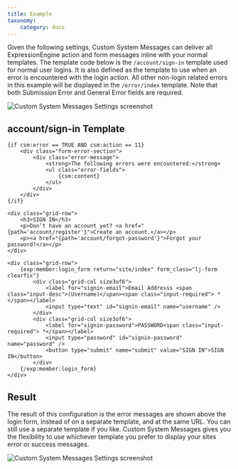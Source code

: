 ```yaml
---
title: Example
taxonomy:
    category: docs
---
```


Given the following settings, Custom System Messages can deliver all ExpressionEngine action and form messages inline with your normal templates. The template code below is the ``/account/sign-in`` template used for normal user logins. It is also defined as the template to use when an error is encountered with the login action. All other non-login related errors in this example will be displayed in the ``/error/index`` template. Note that both Submission Error and General Error fields are required.

<p><img src="http://boldminded.com/assets/images/uploads/csm-settings-example.png" alt="Custom System Messages Settings screenshot" /></p>

## account/sign-in Template

```
{if csm:error == TRUE AND csm:action == 11}
    <div class="form-error-section">
        <div class="error-message">
            <strong>The following errors were encountered:</strong>
            <ul class="error-fields">
                {csm:content}
            </ul>
        </div>
    </div>
{/if}

<div class="grid-row">
    <h3>SIGN IN</h3>
    <p>Don’t have an account yet? <a href="{path='account/register'}">Create an account.</a></p>
    <p><a href="{path='account/forgot-password'}">Forgot your password?</a></p>
</div>

<div class="grid-row">
    {exp:member:login_form return="site/index" form_class="lj-form clearfix"}
        <div class="grid-col size3of6">
            <label for="signin-email">Email Addresss <span class="input-desc">(Username)</span><span class="input-required"> *</span></label>
            <input type="text" id="signin-email" name="username" />
        </div>
        <div class="grid-col size3of6">
            <label for="signin-password">PASSWORD<span class="input-required"> *</span></label>
            <input type="password" id="signin-password" name="password" />
            <button type="submit" name="submit" value="SIGN IN">SIGN IN</button>
        </div>
    {/exp:member:login_form}
</div>
```

## Result

The result of this configuration is the error messages are shown above the login form, instead of on a separate template, and at the same URL. You can still use a separate template if you like. Custom System Messages gives you the flexibility to use whichever template you prefer to display your sites error or success messages.

<p><img src="http://boldminded.com/assets/images/uploads/csm-inline-error.png" alt="Custom System Messages Settings screenshot" /></p>